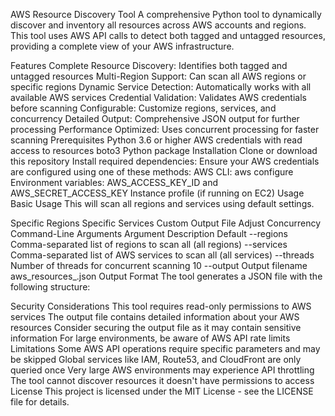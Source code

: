 AWS Resource Discovery Tool
A comprehensive Python tool to dynamically discover and inventory all resources across AWS accounts and regions. This tool uses AWS API calls to detect both tagged and untagged resources, providing a complete view of your AWS infrastructure.

Features
Complete Resource Discovery: Identifies both tagged and untagged resources
Multi-Region Support: Can scan all AWS regions or specific regions
Dynamic Service Detection: Automatically works with all available AWS services
Credential Validation: Validates AWS credentials before scanning
Configurable: Customize regions, services, and concurrency
Detailed Output: Comprehensive JSON output for further processing
Performance Optimized: Uses concurrent processing for faster scanning
Prerequisites
Python 3.6 or higher
AWS credentials with read access to resources
boto3 Python package
Installation
Clone or download this repository
Install required dependencies:
Ensure your AWS credentials are configured using one of these methods:
AWS CLI: aws configure
Environment variables: AWS_ACCESS_KEY_ID and AWS_SECRET_ACCESS_KEY
Instance profile (if running on EC2)
Usage
Basic Usage
This will scan all regions and services using default settings.

Specific Regions
Specific Services
Custom Output File
Adjust Concurrency
Command-Line Arguments
Argument	Description	Default
--regions	Comma-separated list of regions to scan	all (all regions)
--services	Comma-separated list of AWS services to scan	all (all services)
--threads	Number of threads for concurrent scanning	10
--output	Output filename	aws_resources_<timestamp>.json
Output Format
The tool generates a JSON file with the following structure:

Security Considerations
This tool requires read-only permissions to AWS services
The output file contains detailed information about your AWS resources
Consider securing the output file as it may contain sensitive information
For large environments, be aware of AWS API rate limits
Limitations
Some AWS API operations require specific parameters and may be skipped
Global services like IAM, Route53, and CloudFront are only queried once
Very large AWS environments may experience API throttling
The tool cannot discover resources it doesn't have permissions to access
License
This project is licensed under the MIT License - see the LICENSE file for details.
